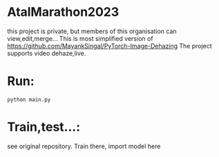 # AtalMarathon2023
this project is private, but members of this organisation can view,edit,merge...
This is most simplified version of https://github.com/MayankSingal/PyTorch-Image-Dehazing
The project supports video dehaze,live.

# Run:
```
python main.py
```

# Train,test...:
see original repository. 
Train there, import model here
